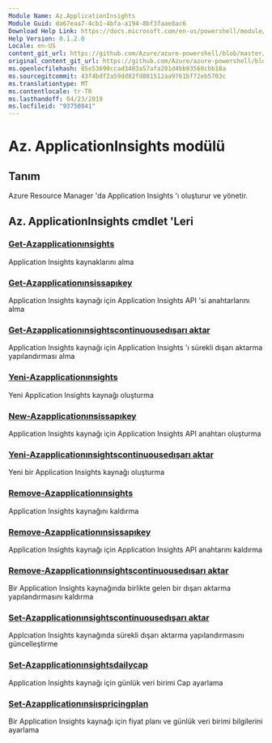 ```yaml
---
Module Name: Az.ApplicationInsights
Module Guid: da67eaa7-4cb1-4bfa-a194-8bf3faae8ac6
Download Help Link: https://docs.microsoft.com/en-us/powershell/module/az.applicationinsights
Help Version: 0.1.2.0
Locale: en-US
content_git_url: https://github.com/Azure/azure-powershell/blob/master/src/ApplicationInsights/ApplicationInsights/help/Az.ApplicationInsights.md
original_content_git_url: https://github.com/Azure/azure-powershell/blob/master/src/ApplicationInsights/ApplicationInsights/help/Az.ApplicationInsights.md
ms.openlocfilehash: 85e53690ccad3403a57afa281d4bb93560cbb18a
ms.sourcegitcommit: 43f4bdf2a59dd82fd881512aa9761bf72eb5703c
ms.translationtype: MT
ms.contentlocale: tr-TR
ms.lasthandoff: 04/23/2019
ms.locfileid: "93750841"
---
```

# Az. ApplicationInsights modülü
## Tanım
Azure Resource Manager 'da Application Insights 'ı oluşturur ve yönetir.

## Az. ApplicationInsights cmdlet 'Leri
### [Get-Azapplicationınsights](Get-AzApplicationInsights.md)
Application Insights kaynaklarını alma

### [Get-Azapplicationınsissapıkey](Get-AzApplicationInsightsApiKey.md)
Application Insights kaynağı için Application Insights API 'si anahtarlarını alma

### [Get-Azapplicationınsightscontinuousedışarı aktar](Get-AzApplicationInsightsContinuousExport.md)
Application Insights kaynağı için Application Insights 'ı sürekli dışarı aktarma yapılandırması alma

### [Yeni-Azapplicationınsights](New-AzApplicationInsights.md)
Yeni Application Insights kaynağı oluşturma

### [New-Azapplicationınsissapıkey](New-AzApplicationInsightsApiKey.md)
Application Insights kaynağı için Application Insights API anahtarı oluşturma

### [Yeni-Azapplicationınsightscontinuousedışarı aktar](New-AzApplicationInsightsContinuousExport.md)
Yeni bir Application Insights kaynağı oluşturma

### [Remove-Azapplicationınsights](Remove-AzApplicationInsights.md)
Application Insights kaynağını kaldırma

### [Remove-Azapplicationınsissapıkey](Remove-AzApplicationInsightsApiKey.md)
Application Insights kaynağı için Application Insights API anahtarını kaldırma

### [Remove-Azapplicationınsightscontinuousedışarı aktar](Remove-AzApplicationInsightsContinuousExport.md)
Bir Application Insights kaynağında birlikte gelen bir dışarı aktarma yapılandırmasını kaldırma

### [Set-Azapplicationınsightscontinuousedışarı aktar](Set-AzApplicationInsightsContinuousExport.md)
Applcıation Insights kaynağında sürekli dışarı aktarma yapılandırmasını güncelleştirme

### [Set-Azapplicationınsightsdailycap](Set-AzApplicationInsightsDailyCap.md)
Application Insights kaynağı için günlük veri birimi Cap ayarlama

### [Set-Azapplicationınsiıspricingplan](Set-AzApplicationInsightsPricingPlan.md)
Bir Application Insights kaynağı için fiyat planı ve günlük veri birimi bilgilerini ayarlama


